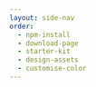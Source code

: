 ```yaml
---
layout: side-nav
order:
  - npm-install
  - download-page
  - starter-kit
  - design-assets
  - customise-color
---
```


